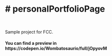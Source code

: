 <h1># personalPortfolioPage</h1>
<br>
<p>
Sample project for FCC.
</p>
<h4>You can find a preview in https://codepen.io/Wombatosaurio/full/jOpyovM</h4>

